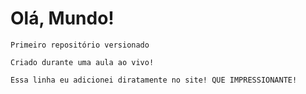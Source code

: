 # Olá, Mundo!
    Primeiro repositório versionado

    Criado durante uma aula ao vivo!
    
    Essa linha eu adicionei diratamente no site! QUE IMPRESSIONANTE!
